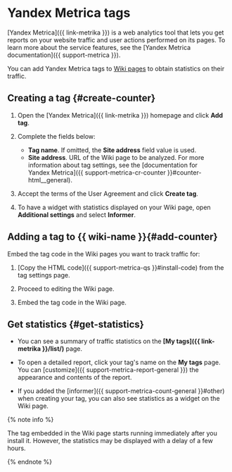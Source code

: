 # Yandex Metrica tags

[Yandex&#160;Metrica]({{ link-metrika }}) is a web analytics tool that lets you get reports on your website traffic and user actions performed on its pages. To learn more about the service features, see the [Yandex&#160;Metrica documentation]({{ support-metrica }}).

You can add Yandex&#160;Metrica tags to [Wiki pages](pages-types.md#page) to obtain statistics on their traffic.




## Creating a tag {#create-counter}



1. Open the [Yandex&#160;Metrica]({{ link-metrika }}) homepage and click **Add tag**.

1. Complete the fields below:
   * **Tag name**. If omitted, the **Site address** field value is used.
   * **Site address**. URL of the Wiki page to be analyzed.
      For more information about tag settings, see the [documentation for Yandex&#160;Metrica]({{ support-metrica-cr-counter }}#counter-html__general).

1. Accept the terms of the User Agreement and click **Create tag**.

1. To have a widget with statistics displayed on your Wiki page, open **Additional settings** and select **Informer**.

## Adding a tag to {{ wiki-name }}{#add-counter}

Embed the tag code in the Wiki pages you want to track traffic for:

1. [Copy the HTML code]({{ support-metrica-qs }}#install-code) from the tag settings page.

1. Proceed to editing the Wiki page.

1. Embed the tag code in the Wiki page.

## Get statistics {#get-statistics}

* You can see a summary of traffic statistics on the **[My tags]({{ link-metrika }}/list/)** page.

* To open a detailed report, click your tag's name on the **My tags** page. You can [customize]({{ support-metrica-report-general }}) the appearance and contents of the report.

* If you added the [informer]({{ support-metrica-count-general }}#other) when creating your tag, you can also see statistics as a widget on the Wiki page.

{% note info %}

The tag embedded in the Wiki page starts running immediately after you install it. However, the statistics may be displayed with a delay of a few hours.

{% endnote %}